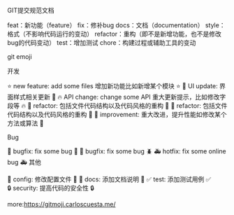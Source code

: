 GIT提交规范文档

feat：新功能（feature）
fix：修补bug
docs：文档（documentation）
style： 格式（不影响代码运行的变动）
refactor：重构（即不是新增功能，也不是修改bug的代码变动）
test：增加测试
chore：构建过程或辅助工具的变动


git emoji

开发

⭐️ new feature: add some files 增加新功能比如新增某个模块 :star:
🎨 UI update: 界面样式相关更新 :art:
🔥 API change: change some API 重大更新提示，比如修改字段等 :fire:
👕 refactor: 包括文件代码结构以及代码风格的重构 :shirt:
🔨 refactor: 包括文件代码结构以及代码风格的重构 :hammer:
🚀 improvement: 重大改进，提升性能如修改某个方法或算法 :rocket:

Bug

🐛 bugfix: fix some bug :bug:
🐞 bugfix: fix some bug :beetle:
🚑 hotfix: fix some online bug :ambulance:
其他

🔧 config: 修改配置文件 :wrench:
📝 docs: 添加文档说明 :memo:
✅ test: 添加测试用例 :white_check_mark:
🔒 security: 提高代码的安全性 :lock:


more:https://gitmoji.carloscuesta.me/